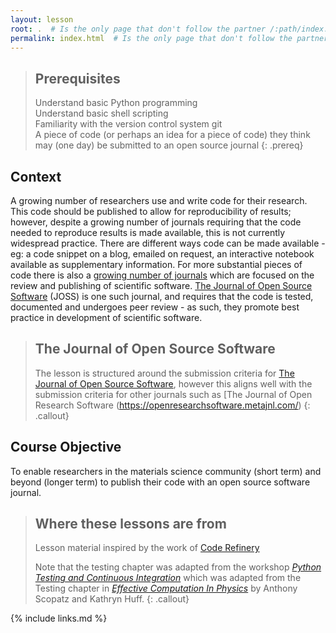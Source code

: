 ```yaml
---
layout: lesson
root: .  # Is the only page that don't follow the partner /:path/index.html
permalink: index.html  # Is the only page that don't follow the partner /:path/index.html
---
```


> ## Prerequisites
>
> Understand basic Python programming  
> Understand basic shell scripting  
> Familiarity with the version control system git   
> A piece of code (or perhaps an idea for a piece of code) they think may (one day) be submitted to an open source journal
{: .prereq}

## Context

A growing number of researchers use and write code for their research.
This code should be published to allow for reproducibility of results; however, despite a growing number of journals requiring that the code needed to reproduce results is made available, this is not currently widespread practice.
There are different ways code can be made available - eg: a code snippet on a blog, emailed on request, an interactive notebook available as supplementary information.
For more substantial pieces of code there is also a [growing number of journals](https://www.codeisscience.com/journal_table) which are focused on the review and publishing of scientific software.
[The Journal of Open Source Software](http://joss.theoj.org) (JOSS) is one such journal, and requires that the code is tested, documented and undergoes peer review - as such, they promote best practice in development of scientific software. 

> ## The Journal of Open Source Software
>
> The lesson is structured around the submission criteria for [The Journal of Open Source Software](http://joss.theoj.org), however this
> aligns well with the submission criteria for other journals such as [The Journal of Open Research Software
> (https://openresearchsoftware.metajnl.com/)
{: .callout}

## Course Objective

To enable researchers in the materials science community (short term) and beyond (longer term) to publish their code with an open source software journal.

> ## Where these lessons are from
>
> Lesson material inspired by the work of [Code Refinery](https://coderefinery.org/)
>
> Note that the testing chapter was adapted from the workshop
> *[Python Testing and Continuous Integration](https://katyhuff.github.io/python-testing/)*
> which was adapted from the Testing chapter in
> *[Effective Computation In Physics](http://physics.codes)*
> by Anthony Scopatz and Kathryn Huff.
{: .callout}

{% include links.md %}
